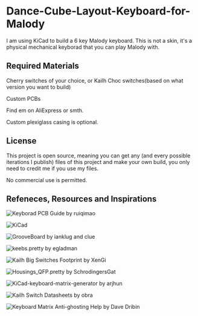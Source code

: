 # Dance-Cube-Layout-Keyboard-for-Malody

I am using KiCad to build a 6 key Malody keyboard. This is not a skin, it's a physical mechanical keyborad that you can play Malody with.


## Required Materials

Cherry switches of your choice, or Kailh Choc switches(based on what version you want to build)

Custom PCBs

Find em on AliExpress or smth.

Custom plexiglass casing is optional.



## License

This project is open source, meaning you can get any (and every possible iterations I publish) files of this project and make your own build, you only need to credit me if you use my files.

No commercial use is permitted.



## Refeneces, Resources and Inspirations

![Keyborad PCB Guide](https://github.com/ruiqimao/keyboard-pcb-guide) by ruiqimao

![KiCad](https://www.kicad.org)

![GrooveBoard](https://github.com/ianklug/grooveboard) by ianklug and clue

![keebs.pretty](https://github.com/egladman/keebs.pretty) by egladman

![Kailh Big Switches Footprint](https://github.com/XenGi/kailh_big_series.pretty) by XenGi

![Housings_QFP.pretty](https://github.com/KiCad/Housings_QFP.pretty) by SchrodingersGat

![KiCad-keyboard-matrix-generator](https://github.com/arjhun/KiCad-keyboard-matrix-generator) by arjhun

![Kailh Switch Datasheets](https://github.com/keyboardio/keyswitch_documentation/tree/master/datasheets/Kailh) by obra

![Keyboard Matrix Anti-ghosting Help](https://www.dribin.org/dave/keyboard/one_html/) by Dave Dribin
